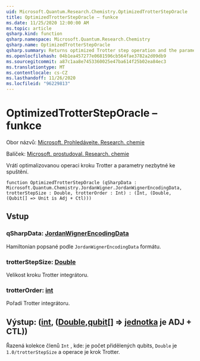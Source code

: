 ```yaml
---
uid: Microsoft.Quantum.Research.Chemistry.OptimizedTrotterStepOracle
title: OptimizedTrotterStepOracle – funkce
ms.date: 11/25/2020 12:00:00 AM
ms.topic: article
qsharp.kind: function
qsharp.namespace: Microsoft.Quantum.Research.Chemistry
qsharp.name: OptimizedTrotterStepOracle
qsharp.summary: Returns optimized Trotter step operation and the parameters necessary to run it.
ms.openlocfilehash: 04b1ea457277e0681596cb564fae3782a2d09db9
ms.sourcegitcommit: a87c1aa8e7453360025e47ba614f25b02ea84ec3
ms.translationtype: MT
ms.contentlocale: cs-CZ
ms.lasthandoff: 11/26/2020
ms.locfileid: "96229813"
---
```

# <a name="optimizedtrottersteporacle-function"></a>OptimizedTrotterStepOracle – funkce

Obor názvů: [Microsoft. Prohledávejte. Research. chemie](xref:Microsoft.Quantum.Research.Chemistry)

Balíček: [Microsoft. prostudoval. Research. chemie](https://nuget.org/packages/Microsoft.Quantum.Research.Chemistry)


Vrátí optimalizovanou operaci kroku Trotter a parametry nezbytné ke spuštění.

```qsharp
function OptimizedTrotterStepOracle (qSharpData : Microsoft.Quantum.Chemistry.JordanWigner.JordanWignerEncodingData, trotterStepSize : Double, trotterOrder : Int) : (Int, (Double, (Qubit[] => Unit is Adj + Ctl)))
```


## <a name="input"></a>Vstup

### <a name="qsharpdata--jordanwignerencodingdata"></a>qSharpData: [JordanWignerEncodingData](xref:Microsoft.Quantum.Chemistry.JordanWigner.JordanWignerEncodingData)

Hamiltonian popsané podle `JordanWignerEncodingData` formátu.


### <a name="trotterstepsize--double"></a>trotterStepSize: [Double](xref:microsoft.quantum.lang-ref.double)

Velikost kroku Trotter integrátoru.


### <a name="trotterorder--int"></a>trotterOrder: [int](xref:microsoft.quantum.lang-ref.int)

Pořadí Trotter integrátoru.



## <a name="output--intdoublequbit--unit--is-adj--ctl"></a>Výstup: ([int](xref:microsoft.quantum.lang-ref.int), ([Double](xref:microsoft.quantum.lang-ref.double),[qubit](xref:microsoft.quantum.lang-ref.qubit)[] => [jednotka](xref:microsoft.quantum.lang-ref.unit)  je ADJ + CTL))

Řazená kolekce členů `Int` , kde: je počet přidělených qubits, `Double` je `1.0/trotterStepSize` a operace je krok Trotter.